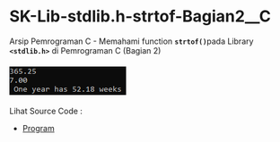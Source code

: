 # SK-Lib-stdlib.h-strtof-Bagian2__C
Arsip Pemrograman C - Memahami function <code><b>strtof()</b></code>pada Library <code><b>&lt;stdlib.h></b></code> di Pemrograman C (Bagian 2)<br><br>
<img src="https://github.com/RizkyKhapidsyah/SK-Lib-stdlib.h-strtof-Bagian2__C/blob/master/SK-Lib-stdlib.h-strtof-Bagian2__C/x64/result/001.PNG"><br><br>
Lihat Source Code : <br>
- <a href="https://github.com/RizkyKhapidsyah/SK-Lib-stdlib.h-strtof-Bagian2__C/blob/master/SK-Lib-stdlib.h-strtof-Bagian2__C/Source.c">Program</a>
